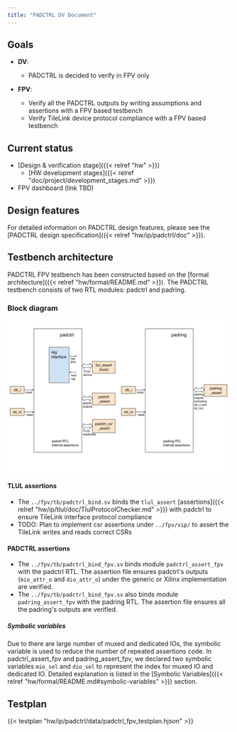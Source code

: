 ```yaml
---
title: "PADCTRL DV Document"
---
```


## Goals
* **DV**:
  * PADCTRL is decided to verify in FPV only

* **FPV**:
  * Verify all the PADCTRL outputs by writing assumptions and assertions with a FPV based testbench
  * Verify TileLink device protocol compliance with a FPV based testbench

## Current status
* [Design & verification stage]({{< relref "hw" >}})
  * [HW development stages]({{< relref "doc/project/development_stages.md" >}})
* FPV dashboard (link TBD)

## Design features
For detailed information on PADCTRL design features, please see the
[PADCTRL design specification]({{< relref "hw/ip/padctrl/doc" >}}).

## Testbench architecture
PADCTRL FPV testbench has been constructed based on the [formal architecture]({{< relref "hw/formal/README.md" >}}).
The PADCTRL testbench consists of two RTL modules: padctrl and padring.

### Block diagram
![Block diagram](fpv.svg)

#### TLUL assertions
* The `../fpv/tb/padctrl_bind.sv` binds the `tlul_assert` [assertions]({{< relref "hw/ip/tlul/doc/TlulProtocolChecker.md" >}}) with padctrl to ensure TileLink interface protocol compliance
* TODO: Plan to implement csr assertions under `../fpv/vip/` to assert the TileLink writes and reads correct CSRs

#### PADCTRL assertions
* The `../fpv/tb/padctrl_bind_fpv.sv` binds module `padctrl_assert_fpv` with the padctrl RTL.
The assertion file ensures padctrl's outputs (`mio_attr_o` and `dio_attr_o`) under the generic or Xilinx implementation are verified.
* The `../fpv/tb/padctrl_bind_fpv.sv` also binds module `padring_assert_fpv` with the padring RTL.
The assertion file ensures all the padring's outputs are verified.

##### Symbolic variables
Due to there are large number of muxed and dedicated IOs, the symbolic variable is used to reduce the number of repeated assertions code.
In padctrl_assert_fpv and padring_assert_fpv, we declared two symbolic variables `mio_sel` and `dio_sel` to represent the index for muxed IO and dedicated IO.
Detailed explanation is listed in the [Symbolic Variables]({{< relref "hw/formal/README.md#symbolic-variables" >}}) section.

## Testplan
{{< testplan "hw/ip/padctrl/data/padctrl_fpv_testplan.hjson" >}}
